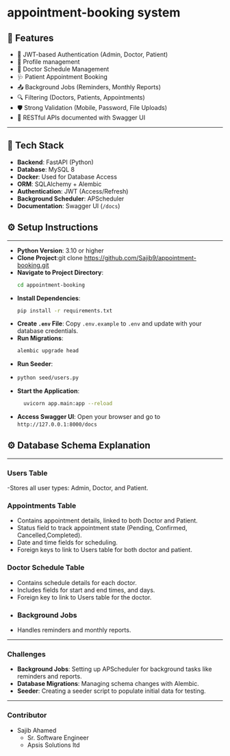 # appointment-booking system
## 📌 Features

- 👤 JWT-based Authentication (Admin, Doctor, Patient)
-  👤 Profile management
- 📅 Doctor Schedule Management
- 🩺 Patient Appointment Booking
- 📤 Background Jobs (Reminders, Monthly Reports)
- 🔍 Filtering (Doctors, Patients, Appointments)
- 🛡️ Strong Validation (Mobile, Password, File Uploads)
- 🔁 RESTful APIs documented with Swagger UI

---

## 🚀 Tech Stack

- **Backend**: FastAPI (Python)
- **Database**: MySQL 8
- **Docker**: Used for Database Access
- **ORM**: SQLAlchemy + Alembic
- **Authentication**: JWT (Access/Refresh)
- **Background Scheduler**: APScheduler
- **Documentation**: Swagger UI (`/docs`)
## ⚙️ Setup Instructions

---

- **Python Version**: 3.10 or higher
- **Clone Project**:git clone https://github.com/Sajib9/appointment-booking.git
- **Navigate to Project Directory**:
  ```bash
  cd appointment-booking
  ```
- **Install Dependencies**: 
  ```bash
  pip install -r requirements.txt
  ```
- **Create `.env` File**: Copy `.env.example` to `.env` and update with your database credentials.
- **Run Migrations**: 
  ```bash
  alembic upgrade head
  ```
- **Run Seeder**:
- ```bash
  python seed/users.py
  ```
- **Start the Application**: 
  ```bash
    uvicorn app.main:app --reload
    ```
- **Access Swagger UI**: Open your browser and go to `http://127.0.0.1:8000/docs`
## ⚙️ Database Schema Explanation

---

### Users Table
-Stores all user types: Admin, Doctor, and Patient.

### Appointments Table
- Contains appointment details, linked to both Doctor and Patient.
- Status field to track appointment state (Pending, Confirmed, Cancelled,Completed).
- Date and time fields for scheduling.
- Foreign keys to link to Users table for both doctor and patient.
### Doctor Schedule Table
- Contains schedule details for each doctor.
- Includes fields for start and end times, and days.
- Foreign key to link to Users table for the doctor.
- ### Background Jobs
- Handles reminders and monthly reports.

---
### Challenges
- **Background Jobs**: Setting up APScheduler for background tasks like reminders and reports.
- **Database Migrations**: Managing schema changes with Alembic.
- **Seeder**: Creating a seeder script to populate initial data for testing.

---
### Contributor

- Sajib Ahamed
  - Sr. Software Engineer
  - Apsis Solutions ltd

